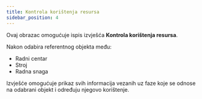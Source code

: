 ```yaml
---
title: Kontrola korištenja resursa
sidebar_position: 4
---
```


Ovaj obrazac omogućuje ispis izvješća **Kontrola korištenja resursa**.

Nakon odabira referentnog objekta među:  

- Radni centar
- Stroj
- Radna snaga

Izvješće omogućuje prikaz svih informacija vezanih uz faze koje se odnose na odabrani objekt i određuju njegovo korištenje. 